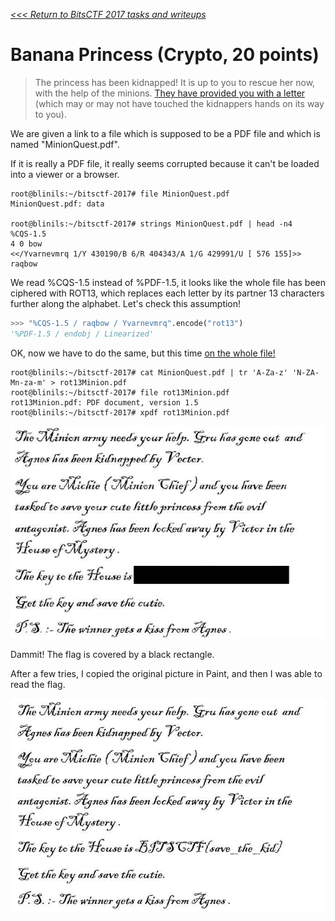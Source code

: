 _[<<< Return to BitsCTF 2017 tasks and writeups](/2017-bitsctf)_
# Banana Princess (Crypto, 20 points)

>The princess has been kidnapped! It is up to you to rescue her now, with the help of the minions. [They have provided you with a letter](MinionQuest.pdf) (which may or may not have touched the kidnappers hands on its way to you).

We are given a link to a file which is supposed to be a PDF file and which is named "MinionQuest.pdf".

If it is really a PDF file, it really seems corrupted because it can't be loaded into a viewer or a browser.

```console
root@blinils:~/bitsctf-2017# file MinionQuest.pdf
MinionQuest.pdf: data

root@blinils:~/bitsctf-2017# strings MinionQuest.pdf | head -n4
%CQS-1.5
4 0 bow
<</Yvarnevmrq 1/Y 430190/B 6/R 404343/A 1/G 429991/U [ 576 155]>>
raqbow
```

We read %CQS-1.5 instead of %PDF-1.5, it looks like the whole file has been ciphered with ROT13, which replaces each letter by its partner 13 characters further along the alphabet. Let's check this assumption!

```python
>>> "%CQS-1.5 / raqbow / Yvarnevmrq".encode("rot13")
'%PDF-1.5 / endobj / Linearized'
```

OK, now we have to do the same, but this time [on the whole file!](rot13Minion.pdf)

```console
root@blinils:~/bitsctf-2017# cat MinionQuest.pdf | tr 'A-Za-z' 'N-ZA-Mn-za-m' > rot13Minion.pdf
root@blinils:~/bitsctf-2017# file rot13Minion.pdf
rot13Minion.pdf: PDF document, version 1.5
root@blinils:~/bitsctf-2017# xpdf rot13Minion.pdf
```

![Find the flag in this image](hidden-flag.png)

Dammit! The flag is covered by a black rectangle.

After a few tries, I copied the original picture in Paint, and then I was able to read the flag.

![Validate the flag in this image](plaintext-flag.png)
